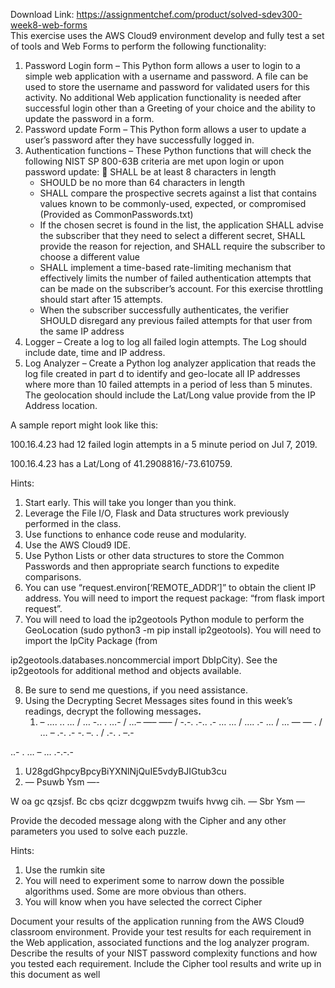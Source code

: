 Download Link: https://assignmentchef.com/product/solved-sdev300-week8-web-forms
<br>
This exercise  uses the AWS Cloud9 environment develop and fully test a set of tools and Web Forms to perform the following functionality:

<ol>

 <li>Password Login form – This Python form allows a user to login to a simple web application with a username and password. A file can be used to store the username and password for validated users for this activity. No additional Web application functionality is needed after successful login other than a Greeting of your choice and the ability to update the password in a form.</li>

 <li>Password update Form – This Python form allows a user to update a user’s password after they have successfully logged in.</li>

 <li>Authentication functions – These Python functions that will check the following NIST SP 800-63B criteria are met upon login or upon password update:  SHALL be at least 8 characters in length

  <ul>

   <li>SHOULD be no more than 64 characters in length</li>

   <li>SHALL compare the prospective secrets against a list that contains values known to be commonly-used, expected, or compromised (Provided as CommonPasswords.txt)</li>

   <li>If the chosen secret is found in the list, the application SHALL advise the subscriber that they need to select a different secret, SHALL provide the reason for rejection, and SHALL require the subscriber to choose a different value</li>

   <li>SHALL implement a time-based rate-limiting mechanism that effectively limits the number of failed authentication attempts that can be made on the subscriber’s account. For this exercise throttling should start after 15 attempts.</li>

   <li>When the subscriber successfully authenticates, the verifier SHOULD disregard any previous failed attempts for that user from the same IP address</li>

  </ul></li>

 <li>Logger – Create a log to log all failed login attempts. The Log should include date, time and IP address.</li>

 <li>Log Analyzer – Create a Python log analyzer application that reads the log file created in part d to identify and geo-locate all IP addresses where more than 10 failed attempts in a period of less than 5 minutes. The geolocation should include the Lat/Long value provide from the IP Address location.</li>

</ol>

A sample report might look like this:

100.16.4.23 had 12 failed login attempts in a 5 minute period on Jul 7, 2019.

100.16.4.23 has a Lat/Long of 41.2908816/-73.610759.




Hints:

<ol>

 <li>Start early. This will take you longer than you think.</li>

 <li>Leverage the File I/O, Flask and Data structures work previously performed in the class.</li>

 <li>Use functions to enhance code reuse and modularity.</li>

 <li>Use the AWS Cloud9 IDE.</li>

 <li>Use Python Lists or other data structures to store the Common Passwords and then appropriate search functions to expedite comparisons.</li>

 <li>You can use “request.environ[‘REMOTE_ADDR’]” to obtain the client IP address. You will need to import the request package: “from flask import request”.</li>

 <li>You will need to load the ip2geotools Python module to perform the GeoLocation (sudo python3 -m pip install ip2geotools). You will need to import the IpCity Package (from</li>

</ol>

ip2geotools.databases.noncommercial import DbIpCity). See the ip2geotools for additional method and objects available.

<ol start="8">

 <li>Be sure to send me questions, if you need assistance.</li>

 <li>Using the Decrypting Secret Messages sites found in this week’s readings, decrypt the following messages<strong>. </strong>

  <ol>

   <li>– …. .. … / … -.. . …- / …– —– —– / -.-. .-.. .- … … / …. .- … / … — — . / … – .-. .- -. –. . / .-. . –.-</li>

  </ol></li>

</ol>

..- . … – … .-.-.-

<ol>

 <li>U28gdGhpcyBpcyBiYXNlNjQuIE5vdyBJIGtub3cu</li>

 <li>— Psuwb Ysm —-</li>

</ol>

W oa gc qzsjsf. Bc cbs qcizr dcggwpzm twuifs hvwg cih.  — Sbr Ysm —

Provide the decoded message along with the Cipher and any other parameters you used to solve each puzzle.

Hints:

<ol>

 <li>Use the rumkin site</li>

 <li>You will need to experiment some to narrow down the possible algorithms used. Some are more obvious than others.</li>

 <li>You will know when you have selected the correct Cipher</li>

</ol>

Document your results of the application running from the AWS Cloud9 classroom environment.  Provide your test results for each requirement in the Web application, associated functions and the log analyzer program. Describe the results of your NIST password complexity functions and how you tested each requirement. Include the Cipher tool results and write up in this document as well